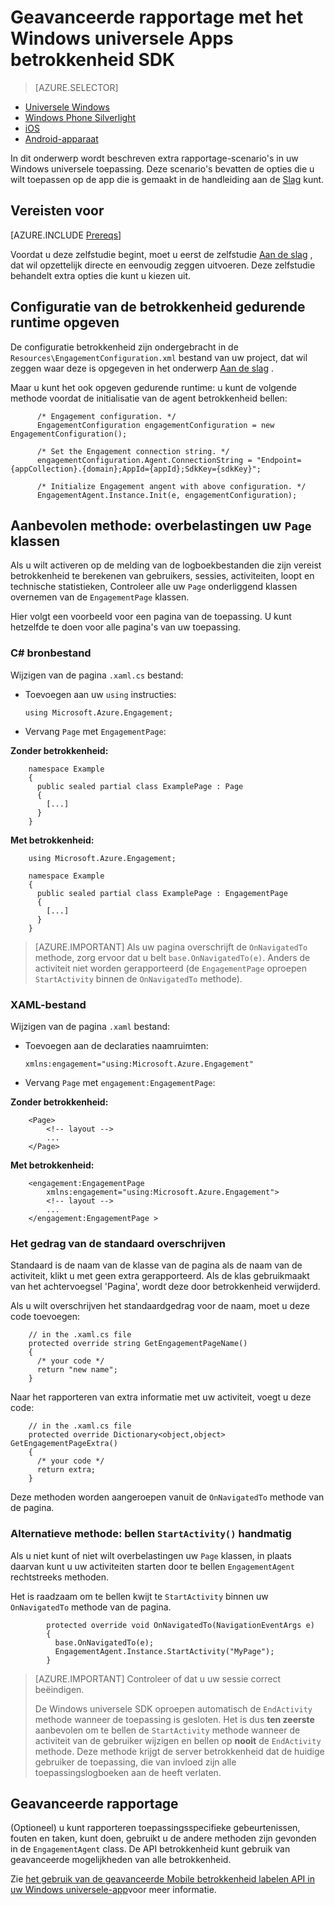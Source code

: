 <properties
    pageTitle="Windows-Universal geavanceerde rapportage met MobileApps betrokkenheid"
    description="Azure mobiele betrokkenheid integreren met universele Apps voor Windows"                  
    services="mobile-engagement"
    documentationCenter="mobile"
    authors="piyushjo"
    manager="erikre"
    editor="" />

<tags
    ms.service="mobile-engagement"
    ms.workload="mobile"
    ms.tgt_pltfrm="mobile-windows-store"
    ms.devlang="dotnet"
    ms.topic="article"
    ms.date="08/12/2016"
    ms.author="piyushjo;ricksal" />

# <a name="advanced-reporting-with-the-windows-universal-apps-engagement-sdk"></a>Geavanceerde rapportage met het Windows universele Apps betrokkenheid SDK

> [AZURE.SELECTOR]
- [Universele Windows](mobile-engagement-windows-store-advanced-reporting.md)
- [Windows Phone Silverlight](mobile-engagement-windows-phone-integrate-engagement.md)
- [iOS](mobile-engagement-ios-integrate-engagement.md)
- [Android-apparaat](mobile-engagement-android-advanced-reporting.md)

In dit onderwerp wordt beschreven extra rapportage-scenario's in uw Windows universele toepassing. Deze scenario's bevatten de opties die u wilt toepassen op de app die is gemaakt in de handleiding aan de [Slag](mobile-engagement-windows-store-dotnet-get-started.md) kunt.

## <a name="prerequisites"></a>Vereisten voor

[AZURE.INCLUDE [Prereqs](../../includes/mobile-engagement-windows-store-prereqs.md)]

Voordat u deze zelfstudie begint, moet u eerst de zelfstudie [Aan de slag](mobile-engagement-windows-store-dotnet-get-started.md) , dat wil opzettelijk directe en eenvoudig zeggen uitvoeren. Deze zelfstudie behandelt extra opties die kunt u kiezen uit.

## <a name="specifying-engagement-configuration-at-runtime"></a>Configuratie van de betrokkenheid gedurende runtime opgeven

De configuratie betrokkenheid zijn ondergebracht in de `Resources\EngagementConfiguration.xml` bestand van uw project, dat wil zeggen waar deze is opgegeven in het onderwerp [Aan de slag](mobile-engagement-windows-store-dotnet-get-started.md) .

Maar u kunt het ook opgeven gedurende runtime: u kunt de volgende methode voordat de initialisatie van de agent betrokkenheid bellen:

          /* Engagement configuration. */
          EngagementConfiguration engagementConfiguration = new EngagementConfiguration();

          /* Set the Engagement connection string. */
          engagementConfiguration.Agent.ConnectionString = "Endpoint={appCollection}.{domain};AppId={appId};SdkKey={sdkKey}";

          /* Initialize Engagement angent with above configuration. */
          EngagementAgent.Instance.Init(e, engagementConfiguration);



## <a name="recommended-method-overload-your-page-classes"></a>Aanbevolen methode: overbelastingen uw `Page` klassen

Als u wilt activeren op de melding van de logboekbestanden die zijn vereist betrokkenheid te berekenen van gebruikers, sessies, activiteiten, loopt en technische statistieken, Controleer alle uw `Page` onderliggend klassen overnemen van de `EngagementPage` klassen.

Hier volgt een voorbeeld voor een pagina van de toepassing. U kunt hetzelfde te doen voor alle pagina's van uw toepassing.

### <a name="c-source-file"></a>C# bronbestand

Wijzigen van de pagina `.xaml.cs` bestand:

-   Toevoegen aan uw `using` instructies:

        using Microsoft.Azure.Engagement;

-   Vervang `Page` met `EngagementPage`:

**Zonder betrokkenheid:**

        namespace Example
        {
          public sealed partial class ExamplePage : Page
          {
            [...]
          }
        }

**Met betrokkenheid:**

        using Microsoft.Azure.Engagement;

        namespace Example
        {
          public sealed partial class ExamplePage : EngagementPage
          {
            [...]
          }
        }

> [AZURE.IMPORTANT] Als uw pagina overschrijft de `OnNavigatedTo` methode, zorg ervoor dat u belt `base.OnNavigatedTo(e)`. Anders de activiteit niet worden gerapporteerd (de `EngagementPage` oproepen `StartActivity` binnen de `OnNavigatedTo` methode).

### <a name="xaml-file"></a>XAML-bestand

Wijzigen van de pagina `.xaml` bestand:

-   Toevoegen aan de declaraties naamruimten:

        xmlns:engagement="using:Microsoft.Azure.Engagement"

-   Vervang `Page` met `engagement:EngagementPage`:

**Zonder betrokkenheid:**

        <Page>
            <!-- layout -->
            ...
        </Page>

**Met betrokkenheid:**

        <engagement:EngagementPage
            xmlns:engagement="using:Microsoft.Azure.Engagement">
            <!-- layout -->
            ...
        </engagement:EngagementPage >

### <a name="override-the-default-behaviour"></a>Het gedrag van de standaard overschrijven

Standaard is de naam van de klasse van de pagina als de naam van de activiteit, klikt u met geen extra gerapporteerd. Als de klas gebruikmaakt van het achtervoegsel 'Pagina', wordt deze door betrokkenheid verwijderd.

Als u wilt overschrijven het standaardgedrag voor de naam, moet u deze code toevoegen:

        // in the .xaml.cs file
        protected override string GetEngagementPageName()
        {
          /* your code */
          return "new name";
        }

Naar het rapporteren van extra informatie met uw activiteit, voegt u deze code:

        // in the .xaml.cs file
        protected override Dictionary<object,object> GetEngagementPageExtra()
        {
          /* your code */
          return extra;
        }

Deze methoden worden aangeroepen vanuit de `OnNavigatedTo` methode van de pagina.

### <a name="alternate-method-call-startactivity-manually"></a>Alternatieve methode: bellen `StartActivity()` handmatig

Als u niet kunt of niet wilt overbelastingen uw `Page` klassen, in plaats daarvan kunt u uw activiteiten starten door te bellen `EngagementAgent` rechtstreeks methoden.

Het is raadzaam om te bellen kwijt te `StartActivity` binnen uw `OnNavigatedTo` methode van de pagina.

            protected override void OnNavigatedTo(NavigationEventArgs e)
            {
              base.OnNavigatedTo(e);
              EngagementAgent.Instance.StartActivity("MyPage");
            }

> [AZURE.IMPORTANT]  Controleer of dat u uw sessie correct beëindigen.
>
> De Windows universele SDK oproepen automatisch de `EndActivity` methode wanneer de toepassing is gesloten. Het is dus **ten zeerste** aanbevolen om te bellen de `StartActivity` methode wanneer de activiteit van de gebruiker wijzigen en bellen op **nooit** de `EndActivity` methode. Deze methode krijgt de server betrokkenheid dat de huidige gebruiker de toepassing, die van invloed zijn alle toepassingslogboeken aan de heeft verlaten.

## <a name="advanced-reporting"></a>Geavanceerde rapportage

(Optioneel) u kunt rapporteren toepassingsspecifieke gebeurtenissen, fouten en taken, kunt doen, gebruikt u de andere methoden zijn gevonden in de `EngagementAgent` class. De API betrokkenheid kunt gebruik van geavanceerde mogelijkheden van alle betrokkenheid.

Zie [het gebruik van de geavanceerde Mobile betrokkenheid labelen API in uw Windows universele-app](mobile-engagement-windows-store-use-engagement-api.md)voor meer informatie.
